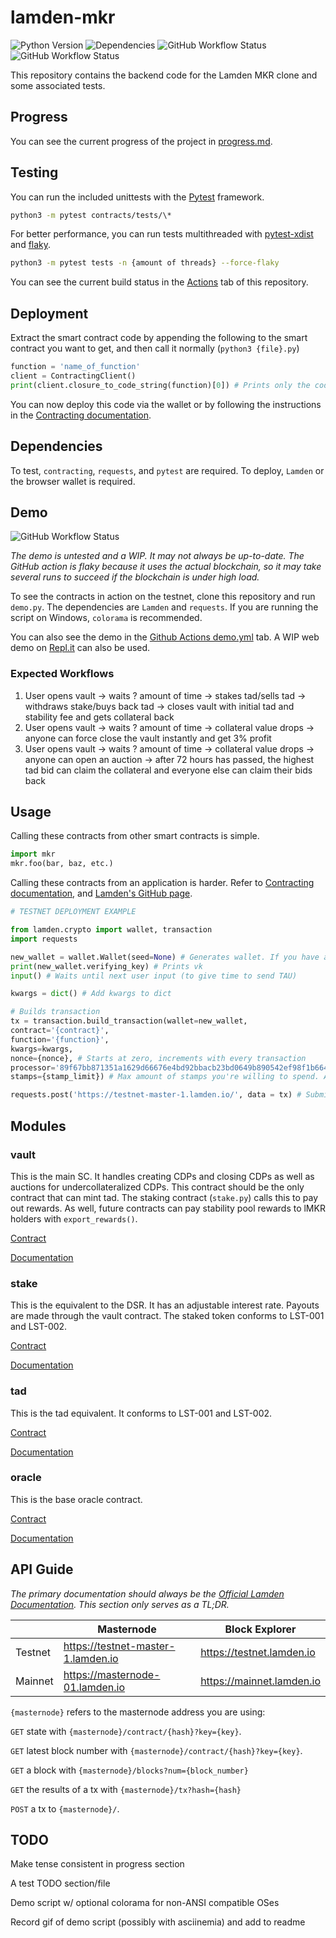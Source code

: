# lamden-mkr

![Python Version](https://img.shields.io/badge/Python-3.6-blue?style=flat-square)
![Dependencies](https://img.shields.io/badge/Dependencies-contracting%2C%20requests-blue?style=flat-square)
![GitHub Workflow Status](https://img.shields.io/github/workflow/status/throwaway-lamden/lamden-mkr/tests?label=Tests&style=flat-square)
![GitHub Workflow Status](https://img.shields.io/github/workflow/status/throwaway-lamden/lamden-mkr/CodeQL?label=CodeQL&style=flat-square)

This repository contains the backend code for the Lamden MKR clone and some associated tests.

## Progress

You can see the current progress of the project in [progress.md](https://github.com/throwaway-lamden/lamden-mkr/blob/main/documentation/progress.md).

## Testing

You can run the included unittests with the [Pytest](https://pytest.org/) framework.

```bash
python3 -m pytest contracts/tests/\*
```
For better performance, you can run tests multithreaded with [pytest-xdist](https://github.com/pytest-dev/pytest-xdist) and [flaky](https://github.com/box/flaky).

```bash
python3 -m pytest tests -n {amount of threads} --force-flaky
```

You can see the current build status in the [Actions](https://github.com/throwaway-lamden/lamden-mkr/actions) tab of this repository.

## Deployment

Extract the smart contract code by appending the following to the smart contract you want to get, and then call it normally (`python3 {file}.py`)

```python
function = 'name_of_function'
client = ContractingClient()
print(client.closure_to_code_string(function)[0]) # Prints only the code, and not the name of the function
```

You can now deploy this code via the wallet or by following the instructions in the [Contracting documentation](https://contracting.lamden.io/submitting/).

## Dependencies

To test, `contracting`, `requests`, and `pytest` are required. To deploy, `Lamden` or the browser wallet is required.

## Demo

![GitHub Workflow Status](https://img.shields.io/github/workflow/status/throwaway-lamden/lamden-mkr/demo?label=Demo&style=flat-square)

*The demo is untested and a WIP. It may not always be up-to-date. The GitHub action is flaky because it uses the actual blockchain, so it may take several runs to succeed if the blockchain is under high load.*

To see the contracts in action on the testnet, clone this repository and run `demo.py`. The dependencies are `Lamden` and `requests`. If you are running the script on Windows, `colorama` is recommended.

You can also see the demo in the [Github Actions demo.yml](https://github.com/throwaway-lamden/lamden-mkr/actions/workflows/demo.yml) tab. A WIP web demo on [Repl.it](https://replit.com/@testtestlamden/lamden-mkr) can also be used.

### Expected Workflows

1. User opens vault -> waits ? amount of time -> stakes tad/sells tad -> withdraws stake/buys back tad -> closes vault with initial tad and stability fee and gets collateral back
2. User opens vault -> waits ? amount of time -> collateral value drops -> anyone can force close the vault instantly and get 3% profit
3. User opens vault -> waits ? amount of time -> collateral value drops -> anyone can open an auction -> after 72 hours has passed, the highest tad bid can claim the collateral and everyone else can claim their bids back
## Usage

Calling these contracts from other smart contracts is simple.
```python
import mkr
mkr.foo(bar, baz, etc.)
```
Calling these contracts from an application is harder. Refer to [Contracting documentation](https://contracting.lamden.io/), and [Lamden's GitHub page](https://github.com/Lamden/lamden).
```python
# TESTNET DEPLOYMENT EXAMPLE

from lamden.crypto import wallet, transaction
import requests

new_wallet = wallet.Wallet(seed=None) # Generates wallet. If you have an existing sk, put it here
print(new_wallet.verifying_key) # Prints vk
input() # Waits until next user input (to give time to send TAU)

kwargs = dict() # Add kwargs to dict

# Builds transaction
tx = transaction.build_transaction(wallet=new_wallet,
contract='{contract}',
function='{function}',
kwargs=kwargs,
nonce={nonce}, # Starts at zero, increments with every transaction
processor='89f67bb871351a1629d66676e4bd92bbacb23bd0649b890542ef98f1b664a497', # Masternode address
stamps={stamp_limit}) # Max amount of stamps you're willing to spend. As of 2021/02, the TAU/stamp ratio on mainnet is 1:65

requests.post('https://testnet-master-1.lamden.io/', data = tx) # Submits transaction
```

## Modules

### vault

This is the main SC. It handles creating CDPs and closing CDPs as well as auctions for undercollateralized CDPs. This contract should be the only contract that can mint tad. The staking contract (`stake.py`) calls this to pay out rewards. As well, future contracts can pay stability pool rewards to lMKR holders with `export_rewards()`.

[Contract](https://github.com/throwaway-lamden/lamden-mkr/blob/main/contracts/vault.py)

[Documentation](https://github.com/throwaway-lamden/lamden-mkr/blob/main/documentation/vault.md)

### stake

This is the equivalent to the DSR. It has an adjustable interest rate. Payouts are made through the vault contract. The staked token conforms to LST-001 and LST-002.

[Contract](https://github.com/throwaway-lamden/lamden-mkr/blob/main/contracts/stake.py)

[Documentation](https://github.com/throwaway-lamden/lamden-mkr/blob/main/documentation/stake.md)

### tad

This is the tad equivalent. It conforms to LST-001 and LST-002.

[Contract](https://github.com/throwaway-lamden/lamden-mkr/blob/main/contracts/tad.py)

[Documentation](https://github.com/throwaway-lamden/lamden-mkr/blob/main/documentation/tad.md)

### oracle

This is the base oracle contract.

[Contract](https://github.com/throwaway-lamden/lamden-mkr/blob/main/contracts/oracle.py)

[Documentation](https://github.com/throwaway-lamden/lamden-mkr/blob/main/documentation/oracle.md)

## API Guide

*The primary documentation should always be the [Official Lamden Documentation](https://docs.lamden.io). This section only serves as a TL;DR.*

|         | Masternode                         | Block Explorer            |
|---------|------------------------------------|---------------------------|
| Testnet | https://testnet-master-1.lamden.io | https://testnet.lamden.io |
| Mainnet | https://masternode-01.lamden.io    | https://mainnet.lamden.io |

`{masternode}` refers to the masternode address you are using:

`GET` state with `{masternode}/contract/{hash}?key={key}`.

`GET` latest block number with `{masternode}/contract/{hash}?key={key}`.

`GET` a block with `{masternode}/blocks?num={block_number}`

`GET` the results of a tx with `{masternode}/tx?hash={hash}`

`POST` a tx to `{masternode}/`.

## TODO

Make tense consistent in progress section

A test TODO section/file

Demo script w/ optional colorama for non-ANSI compatible OSes

Record gif of demo script (possibly with asciinemia) and add to readme
